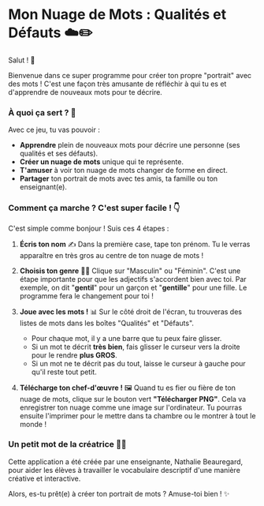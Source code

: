 # Mon Nuage de Mots : Qualités et Défauts ☁️✏️

Salut ! 👋

Bienvenue dans ce super programme pour créer ton propre "portrait" avec des mots ! C'est une façon très amusante de réfléchir à qui tu es et d'apprendre de nouveaux mots pour te décrire.

### À quoi ça sert ? 🤔

Avec ce jeu, tu vas pouvoir :

*   **Apprendre** plein de nouveaux mots pour décrire une personne (ses qualités et ses défauts).
*   **Créer un nuage de mots** unique qui te représente.
*   **T'amuser** à voir ton nuage de mots changer de forme en direct.
*   **Partager** ton portrait de mots avec tes amis, ta famille ou ton enseignant(e).

### Comment ça marche ? C'est super facile ! 👇

C'est simple comme bonjour ! Suis ces 4 étapes :

1.  **Écris ton nom** ✍️
    Dans la première case, tape ton prénom. Tu le verras apparaître en très gros au centre de ton nuage de mots !

2.  **Choisis ton genre** 👦👧
    Clique sur "Masculin" ou "Féminin". C'est une étape importante pour que les adjectifs s'accordent bien avec toi. Par exemple, on dit "**gentil**" pour un garçon et "**gentille**" pour une fille. Le programme fera le changement pour toi !

3.  **Joue avec les mots !** 📊
    Sur le côté droit de l'écran, tu trouveras des listes de mots dans les boîtes "Qualités" et "Défauts".
    *   Pour chaque mot, il y a une barre que tu peux faire glisser.
    *   Si un mot te décrit **très bien**, fais glisser le curseur vers la droite pour le rendre **plus GROS**.
    *   Si un mot ne te décrit pas du tout, laisse le curseur à gauche pour qu'il reste tout petit.

4.  **Télécharge ton chef-d'œuvre !** 🖼️
    Quand tu es fier ou fière de ton nuage de mots, clique sur le bouton vert **"Télécharger PNG"**. Cela va enregistrer ton nuage comme une image sur l'ordinateur. Tu pourras ensuite l'imprimer pour le mettre dans ta chambre ou le montrer à tout le monde !

### Un petit mot de la créatrice 👩‍🏫

Cette application a été créée par une enseignante, Nathalie Beauregard, pour aider les élèves à travailler le vocabulaire descriptif d'une manière créative et interactive.

Alors, es-tu prêt(e) à créer ton portrait de mots ? Amuse-toi bien ! ✨
